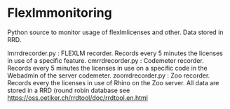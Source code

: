 # Flexlmmonitoring
Python source to monitor usage of flexlmlicenses and other. Data stored in RRD.

lmrrdrecorder.py : FLEXLM recorder. Records every 5 minutes the licenses in use of a specific feature.
cmrrdrecorder.py : Codemeter recorder. Records every 5 minutes the licenses in use on a specific code in the Webadmin of the server codemeter.
zoorrdrecorder.py : Zoo recorder. Records every  the licenses in use of Rhino on the Zoo server.
All data are stored in a RRD (round robin database see https://oss.oetiker.ch/rrdtool/doc/rrdtool.en.html
